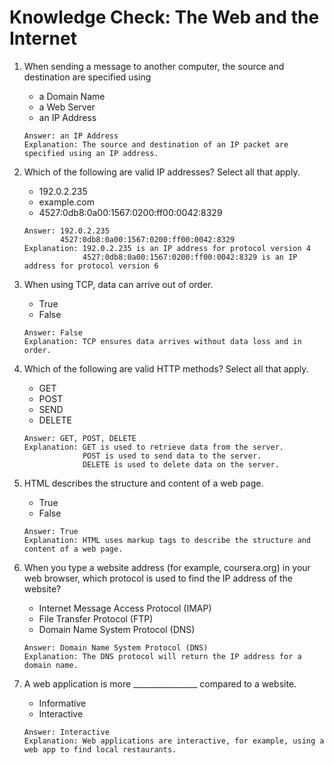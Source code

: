 # Knowledge Check: The Web and the Internet

1. When sending a message to another computer, the source and destination are specified using
   - a Domain Name
   - a Web Server
   - an IP Address
   ```
   Answer: an IP Address
   Explanation: The source and destination of an IP packet are specified using an IP address.
   ```

2. Which of the following are valid IP addresses? Select all that apply.
   - 192.0.2.235
   - example.com
   - 4527:0db8:0a00:1567:0200:ff00:0042:8329
   ```
   Answer: 192.0.2.235
           4527:0db8:0a00:1567:0200:ff00:0042:8329
   Explanation: 192.0.2.235 is an IP address for protocol version 4
                4527:0db8:0a00:1567:0200:ff00:0042:8329 is an IP address for protocol version 6
   ```

3. When using TCP, data can arrive out of order.
   - True
   - False
   ```
   Answer: False
   Explanation: TCP ensures data arrives without data loss and in order.
   ```

4. Which of the following are valid HTTP methods? Select all that apply.
   - GET
   - POST
   - SEND
   - DELETE
   ```
   Answer: GET, POST, DELETE
   Explanation: GET is used to retrieve data from the server.
                POST is used to send data to the server.
                DELETE is used to delete data on the server.
   ```

5. HTML describes the structure and content of a web page.
   - True
   - False
   ```
   Answer: True
   Explanation: HTML uses markup tags to describe the structure and content of a web page.
   ```

6. When you type a website address (for example, coursera.org) in your web browser, which protocol is used to find the IP address of the website?
   - Internet Message Access Protocol (IMAP)
   - File Transfer Protocol (FTP)
   - Domain Name System Protocol (DNS)
   ```
   Answer: Domain Name System Protocol (DNS)
   Explanation: The DNS protocol will return the IP address for a domain name.
   ```

7. A web application is more ________________ compared to a website.
   - Informative
   - Interactive
   ```
   Answer: Interactive
   Explanation: Web applications are interactive, for example, using a web app to find local restaurants.
   ```
